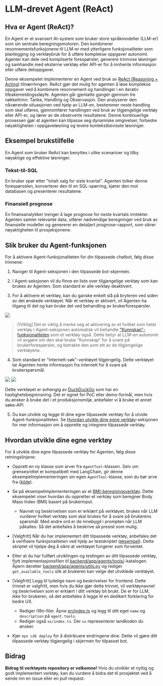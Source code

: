 # LLM-drevet Agent (ReAct)

## Hva er Agent (ReAct)?

En Agent er et avansert AI-system som bruker store språkmodeller (LLM-er) som sin sentrale beregningsmotoren. Den kombinerer resonnementsfunksjonene til LLM-er med ytterligere funksjonaliteter som planlegging og verktøybruk for å utføre komplekse oppgaver autonomt. Agenter kan dele ned kompliserte forespørsler, generere trinnvise løsninger og samhandle med eksterne verktøy eller API-er for å innhente informasjon eller utføre deloppgaver.

Denne eksempelet implementerer en Agent ved bruk av [ReAct (Reasoning + Acting)](https://www.promptingguide.ai/techniques/react) tilnærmingen. ReAct gjør det mulig for agenten å løse komplekse oppgaver ved å kombinere resonnement og handlinger i en iterativ tilbakemeldingssløyfe. Agenten går gjentatte ganger gjennom tre nøkkeltrinn: Tanke, Handling og Observasjon. Den analyserer den nåværende situasjonen ved hjelp av LLM-en, bestemmer neste handling som skal utføres, gjennomfører handlingen ved bruk av tilgjengelige verktøy eller API-er, og lærer av de observerte resultatene. Denne kontinuerlige prosessen gjør at agenten kan tilpasse seg dynamiske omgivelser, forbedre nøyaktigheten i oppgaveløsning og levere kontekstbevisste løsninger.

## Eksempel brukstilfelle

En Agent som bruker ReAct kan benyttes i ulike scenarioer og tilby nøyaktige og effektive løsninger.

### Tekst-til-SQL

En bruker spør etter "totalt salg for siste kvartal". Agenten tolker denne forespørselen, konverterer den til en SQL-spørring, kjører den mot databasen og presenterer resultatene.

### Finansiell prognose

En finansanalytiker trenger å lage prognose for neste kvartals inntekter. Agenten samler relevante data, utfører nødvendige beregninger ved bruk av finansielle modeller og genererer en detaljert prognose-rapport, som sikrer nøyaktigheten til prosjeksjonene.

## Slik bruker du Agent-funksjonen

For å aktivere Agent-funksjonaliteten for din tilpassede chatbot, følg disse trinnene:

1. Naviger til Agent-seksjonen i den tilpassede bot-skjermen.

2. I Agent-seksjonen vil du finne en liste over tilgjengelige verktøy som kan brukes av Agenten. Som standard er alle verktøy deaktivert.

3. For å aktivere et verktøy, kan du ganske enkelt slå på bryteren ved siden av det ønskede verktøyet. Når et verktøy er aktivert, vil Agenten ha tilgang til det og kan bruke det ved behandling av brukerforespørsler.

![](./imgs/agent_tools.png)

> [!Viktig]
> Det er viktig å merke seg at aktivering av et hvilket som helst verktøy i Agent-seksjonen automatisk vil behandle ["Kunnskap"-funksjonaliteten](https://aws.amazon.com/what-is/retrieval-augmented-generation/) som et verktøy også. Dette betyr at LLM-en autonomt vil avgjøre om den skal bruke "Kunnskap" for å svare på brukerforespørsler, og betrakte den som ett av de tilgjengelige verktøyene.

4. Som standard er "Internett-søk"-verktøyet tilgjengelig. Dette verktøyet lar Agenten hente informasjon fra internett for å svare på brukerspørsmål.

![](./imgs/agent1.png)
![](./imgs/agent2.png)

Dette verktøyet er avhengig av [DuckDuckGo](https://duckduckgo.com/) som har en hastighetsbegrensning. Det er egnet for PoC eller demo-formål, men hvis du ønsker å bruke det i et produksjonsmiljø, anbefaler vi å bruke et annet søke-API.

5. Du kan utvikle og legge til dine egne tilpassede verktøy for å utvide Agent-funksjonaliteten. Se [Hvordan utvikle dine egne verktøy](#how-to-develop-your-own-tools)-seksjonen for mer informasjon om å opprette og integrere tilpassede verktøy.

## Hvordan utvikle dine egne verktøy

For å utvikle dine egne tilpassede verktøy for Agenten, følg disse retningslinjene:

- Opprett en ny klasse som arver fra `AgentTool`-klassen. Selv om grensesnittet er kompatibelt med LangChain, gir denne eksempelimplementeringen sin egen `AgentTool`-klasse, som du bør arve fra ([kilde](../backend/app/agents/tools/agent_tool.py)).

- Se på eksempelimplementeringen av et [BMI-beregningsverktøy](../examples/agents/tools/bmi/bmi.py). Dette eksempelet viser hvordan du oppretter et verktøy som beregner Body Mass Index (BMI) basert på brukerinput.

  - Navnet og beskrivelsen som er erklært på verktøyet, brukes når LLM vurderer hvilket verktøy som skal brukes for å svare på brukerens spørsmål. Med andre ord er de innebygd i prompten når LLM påkalles. Så det anbefales å beskrive så presist som mulig.

- [Valgfritt] Når du har implementert ditt tilpassede verktøy, anbefales det å verifisere funksjonaliteten ved hjelp av testskriptet ([eksempel](../examples/agents/tools/bmi/test_bmi.py)). Dette skriptet vil hjelpe deg å sikre at verktøyet fungerer som forventet.

- Etter at du har fullført utviklingen og testingen av ditt tilpassede verktøy, flytt implementasjonsfilen til [backend/app/agents/tools/](../backend/app/agents/tools/)-katalogen. Åpern deretter [backend/app/agents/utils.py](../backend/app/agents/utils.py) og rediger `get_available_tools` slik at brukeren kan velge det utviklede verktøyet.

- [Valgfritt] Legg til tydelige navn og beskrivelser for frontend. Dette trinnet er valgfritt, men hvis du ikke gjør dette trinnet, vil verktøynavnet og beskrivelsen som er erklært i ditt verktøy bli brukt. De er for LLM, ikke for brukeren, så det anbefales å legge til en dedikert forklaring for bedre UX.

  - Rediger i18n-filer. Åpne [en/index.ts](../frontend/src/i18n/en/index.ts) og legg til ditt eget `name` og `description` på `agent.tools`.
  - Rediger også `xx/index.ts`. Der `xx` representerer landkoden du ønsker.

- Kjør `npx cdk deploy` for å distribuere endringene dine. Dette vil gjøre ditt tilpassede verktøy tilgjengelig i skjermen for tilpasset bot.

## Bidrag

**Bidrag til verktøyets repository er velkomne!** Hvis du utvikler et nyttig og godt implementert verktøy, kan du vurdere å bidra det til prosjektet ved å sende inn en issue eller en pull request.